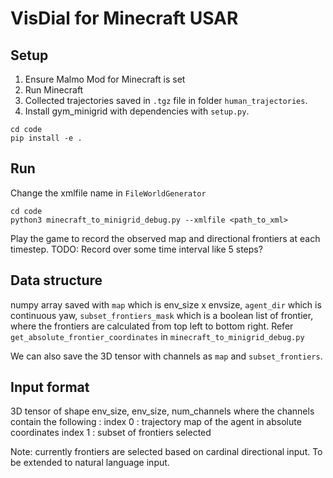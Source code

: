 <!-- README.md -->
# VisDial for Minecraft USAR 

## Setup

1. Ensure Malmo Mod for Minecraft is set 
2. Run Minecraft 
3. Collected trajectories saved in `.tgz` file in folder `human_trajectories`.
4. Install gym_minigrid with dependencies with `setup.py`. 
```
cd code 
pip install -e .
```



## Run
Change the xmlfile name in `FileWorldGenerator`

```
cd code 
python3 minecraft_to_minigrid_debug.py --xmlfile <path_to_xml>
```

Play the game to record the observed map and directional frontiers at each timestep.
TODO: Record over some time interval like 5 steps?


## Data structure 
numpy array saved with `map`  which is env_size x envsize, `agent_dir` which is continuous yaw, `subset_frontiers_mask` which is a boolean list of frontier, where the frontiers are calculated from top left to bottom right. Refer `get_absolute_frontier_coordinates` in `minecraft_to_minigrid_debug.py`


We can also save the 3D tensor with channels as `map` and `subset_frontiers`.


## Input format
3D tensor of shape env_size, env_size, num_channels
where the channels contain the following :
index 0 : trajectory map of the agent in absolute coordinates
index 1 : subset of frontiers selected 

Note: currently frontiers are selected based on cardinal directional input. To be extended to natural language input.

